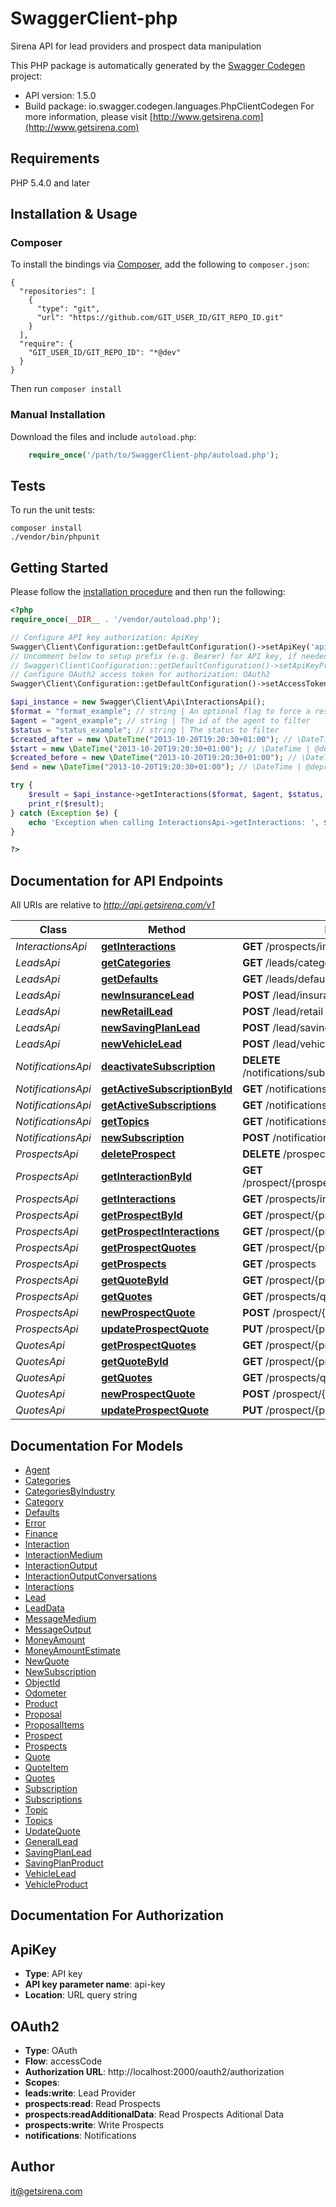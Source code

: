 # SwaggerClient-php
Sirena API for lead providers and prospect data manipulation

This PHP package is automatically generated by the [Swagger Codegen](https://github.com/swagger-api/swagger-codegen) project:

- API version: 1.5.0
- Build package: io.swagger.codegen.languages.PhpClientCodegen
For more information, please visit [http://www.getsirena.com](http://www.getsirena.com)

## Requirements

PHP 5.4.0 and later

## Installation & Usage
### Composer

To install the bindings via [Composer](http://getcomposer.org/), add the following to `composer.json`:

```
{
  "repositories": [
    {
      "type": "git",
      "url": "https://github.com/GIT_USER_ID/GIT_REPO_ID.git"
    }
  ],
  "require": {
    "GIT_USER_ID/GIT_REPO_ID": "*@dev"
  }
}
```

Then run `composer install`

### Manual Installation

Download the files and include `autoload.php`:

```php
    require_once('/path/to/SwaggerClient-php/autoload.php');
```

## Tests

To run the unit tests:

```
composer install
./vendor/bin/phpunit
```

## Getting Started

Please follow the [installation procedure](#installation--usage) and then run the following:

```php
<?php
require_once(__DIR__ . '/vendor/autoload.php');

// Configure API key authorization: ApiKey
Swagger\Client\Configuration::getDefaultConfiguration()->setApiKey('api-key', 'YOUR_API_KEY');
// Uncomment below to setup prefix (e.g. Bearer) for API key, if needed
// Swagger\Client\Configuration::getDefaultConfiguration()->setApiKeyPrefix('api-key', 'Bearer');
// Configure OAuth2 access token for authorization: OAuth2
Swagger\Client\Configuration::getDefaultConfiguration()->setAccessToken('YOUR_ACCESS_TOKEN');

$api_instance = new Swagger\Client\Api\InteractionsApi();
$format = "format_example"; // string | An optional flag to force a response format. Note that the API also supports content negotiation and honors the Accept header.
$agent = "agent_example"; // string | The id of the agent to filter
$status = "status_example"; // string | The status to filter
$created_after = new \DateTime("2013-10-20T19:20:30+01:00"); // \DateTime | The start date to filter interactions by their creation date
$start = new \DateTime("2013-10-20T19:20:30+01:00"); // \DateTime | @deprecated - use createdAfter The start date to filter interactions by their creation date (alias of createdAfter)
$created_before = new \DateTime("2013-10-20T19:20:30+01:00"); // \DateTime | The end date to filter interactions by their creation date
$end = new \DateTime("2013-10-20T19:20:30+01:00"); // \DateTime | @deprecated - use createdBefore The end date to filter interactions by their creation date (alias of createdBefore)

try {
    $result = $api_instance->getInteractions($format, $agent, $status, $created_after, $start, $created_before, $end);
    print_r($result);
} catch (Exception $e) {
    echo 'Exception when calling InteractionsApi->getInteractions: ', $e->getMessage(), PHP_EOL;
}

?>
```

## Documentation for API Endpoints

All URIs are relative to *http://api.getsirena.com/v1*

Class | Method | HTTP request | Description
------------ | ------------- | ------------- | -------------
*InteractionsApi* | [**getInteractions**](docs/Api/InteractionsApi.md#getinteractions) | **GET** /prospects/interactions | 
*LeadsApi* | [**getCategories**](docs/Api/LeadsApi.md#getcategories) | **GET** /leads/categories | 
*LeadsApi* | [**getDefaults**](docs/Api/LeadsApi.md#getdefaults) | **GET** /leads/defaults | 
*LeadsApi* | [**newInsuranceLead**](docs/Api/LeadsApi.md#newinsurancelead) | **POST** /lead/insurance | 
*LeadsApi* | [**newRetailLead**](docs/Api/LeadsApi.md#newretaillead) | **POST** /lead/retail | 
*LeadsApi* | [**newSavingPlanLead**](docs/Api/LeadsApi.md#newsavingplanlead) | **POST** /lead/saving-plan | 
*LeadsApi* | [**newVehicleLead**](docs/Api/LeadsApi.md#newvehiclelead) | **POST** /lead/vehicle | 
*NotificationsApi* | [**deactivateSubscription**](docs/Api/NotificationsApi.md#deactivatesubscription) | **DELETE** /notifications/subscription/{subscriptionId} | 
*NotificationsApi* | [**getActiveSubscriptionById**](docs/Api/NotificationsApi.md#getactivesubscriptionbyid) | **GET** /notifications/subscription/{subscriptionId} | 
*NotificationsApi* | [**getActiveSubscriptions**](docs/Api/NotificationsApi.md#getactivesubscriptions) | **GET** /notifications/subscriptions | 
*NotificationsApi* | [**getTopics**](docs/Api/NotificationsApi.md#gettopics) | **GET** /notifications/topics | 
*NotificationsApi* | [**newSubscription**](docs/Api/NotificationsApi.md#newsubscription) | **POST** /notifications/subscriptions | 
*ProspectsApi* | [**deleteProspect**](docs/Api/ProspectsApi.md#deleteprospect) | **DELETE** /prospect/{prospectId} | 
*ProspectsApi* | [**getInteractionById**](docs/Api/ProspectsApi.md#getinteractionbyid) | **GET** /prospect/{prospectId}/interaction/{interactionId} | 
*ProspectsApi* | [**getInteractions**](docs/Api/ProspectsApi.md#getinteractions) | **GET** /prospects/interactions | 
*ProspectsApi* | [**getProspectById**](docs/Api/ProspectsApi.md#getprospectbyid) | **GET** /prospect/{prospectId} | 
*ProspectsApi* | [**getProspectInteractions**](docs/Api/ProspectsApi.md#getprospectinteractions) | **GET** /prospect/{prospectId}/interactions | 
*ProspectsApi* | [**getProspectQuotes**](docs/Api/ProspectsApi.md#getprospectquotes) | **GET** /prospect/{prospectId}/quotes | 
*ProspectsApi* | [**getProspects**](docs/Api/ProspectsApi.md#getprospects) | **GET** /prospects | 
*ProspectsApi* | [**getQuoteById**](docs/Api/ProspectsApi.md#getquotebyid) | **GET** /prospect/{prospectId}/quote/{quoteId} | 
*ProspectsApi* | [**getQuotes**](docs/Api/ProspectsApi.md#getquotes) | **GET** /prospects/quotes | 
*ProspectsApi* | [**newProspectQuote**](docs/Api/ProspectsApi.md#newprospectquote) | **POST** /prospect/{prospectId}/quotes | 
*ProspectsApi* | [**updateProspectQuote**](docs/Api/ProspectsApi.md#updateprospectquote) | **PUT** /prospect/{prospectId}/quote/{quoteId} | 
*QuotesApi* | [**getProspectQuotes**](docs/Api/QuotesApi.md#getprospectquotes) | **GET** /prospect/{prospectId}/quotes | 
*QuotesApi* | [**getQuoteById**](docs/Api/QuotesApi.md#getquotebyid) | **GET** /prospect/{prospectId}/quote/{quoteId} | 
*QuotesApi* | [**getQuotes**](docs/Api/QuotesApi.md#getquotes) | **GET** /prospects/quotes | 
*QuotesApi* | [**newProspectQuote**](docs/Api/QuotesApi.md#newprospectquote) | **POST** /prospect/{prospectId}/quotes | 
*QuotesApi* | [**updateProspectQuote**](docs/Api/QuotesApi.md#updateprospectquote) | **PUT** /prospect/{prospectId}/quote/{quoteId} | 


## Documentation For Models

 - [Agent](docs/Model/Agent.md)
 - [Categories](docs/Model/Categories.md)
 - [CategoriesByIndustry](docs/Model/CategoriesByIndustry.md)
 - [Category](docs/Model/Category.md)
 - [Defaults](docs/Model/Defaults.md)
 - [Error](docs/Model/Error.md)
 - [Finance](docs/Model/Finance.md)
 - [Interaction](docs/Model/Interaction.md)
 - [InteractionMedium](docs/Model/InteractionMedium.md)
 - [InteractionOutput](docs/Model/InteractionOutput.md)
 - [InteractionOutputConversations](docs/Model/InteractionOutputConversations.md)
 - [Interactions](docs/Model/Interactions.md)
 - [Lead](docs/Model/Lead.md)
 - [LeadData](docs/Model/LeadData.md)
 - [MessageMedium](docs/Model/MessageMedium.md)
 - [MessageOutput](docs/Model/MessageOutput.md)
 - [MoneyAmount](docs/Model/MoneyAmount.md)
 - [MoneyAmountEstimate](docs/Model/MoneyAmountEstimate.md)
 - [NewQuote](docs/Model/NewQuote.md)
 - [NewSubscription](docs/Model/NewSubscription.md)
 - [ObjectId](docs/Model/ObjectId.md)
 - [Odometer](docs/Model/Odometer.md)
 - [Product](docs/Model/Product.md)
 - [Proposal](docs/Model/Proposal.md)
 - [ProposalItems](docs/Model/ProposalItems.md)
 - [Prospect](docs/Model/Prospect.md)
 - [Prospects](docs/Model/Prospects.md)
 - [Quote](docs/Model/Quote.md)
 - [QuoteItem](docs/Model/QuoteItem.md)
 - [Quotes](docs/Model/Quotes.md)
 - [Subscription](docs/Model/Subscription.md)
 - [Subscriptions](docs/Model/Subscriptions.md)
 - [Topic](docs/Model/Topic.md)
 - [Topics](docs/Model/Topics.md)
 - [UpdateQuote](docs/Model/UpdateQuote.md)
 - [GeneralLead](docs/Model/GeneralLead.md)
 - [SavingPlanLead](docs/Model/SavingPlanLead.md)
 - [SavingPlanProduct](docs/Model/SavingPlanProduct.md)
 - [VehicleLead](docs/Model/VehicleLead.md)
 - [VehicleProduct](docs/Model/VehicleProduct.md)


## Documentation For Authorization


## ApiKey

- **Type**: API key
- **API key parameter name**: api-key
- **Location**: URL query string

## OAuth2

- **Type**: OAuth
- **Flow**: accessCode
- **Authorization URL**: http://localhost:2000/oauth2/authorization
- **Scopes**: 
 - **leads:write**: Lead Provider
 - **prospects:read**: Read Prospects
 - **prospects:readAdditionalData**: Read Prospects Aditional Data
 - **prospects:write**: Write Prospects
 - **notifications**: Notifications


## Author

it@getsirena.com



